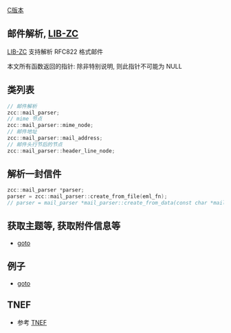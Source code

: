 
[C版本](./mime.md)

## 邮件解析, [LIB-ZC](./README.md)

[LIB-ZC](./README.md) 支持解析 RFC822 格式邮件

本文所有函数返回的指针: 除非特别说明, 则此指针不可能为 NULL

## 类列表

```c++
// 邮件解析
zcc::mail_parser;
// mime 节点
zcc::mail_parser::mime_node;
// 邮件地址
zcc::mail_parser::mail_address;
// 邮件头行节后的节点
zcc::mail_parser::header_line_node;
```

## 解析一封信件

```c++
zcc::mail_parser *parser;
parser = zcc::mail_parser::create_from_file(eml_fn);
// parser = mail_parser *mail_parser::create_from_data(const char *mail_data, int64_t mail_data_len, const char *default_charset);
```

## 获取主题等, 获取附件信息等

* [goto](../include/zcc/zcc_mime.h)

## 例子

* [goto](../cpp_sample/mime/)


## TNEF

* 参考 [TNEF](./tnef_cpp.md)
